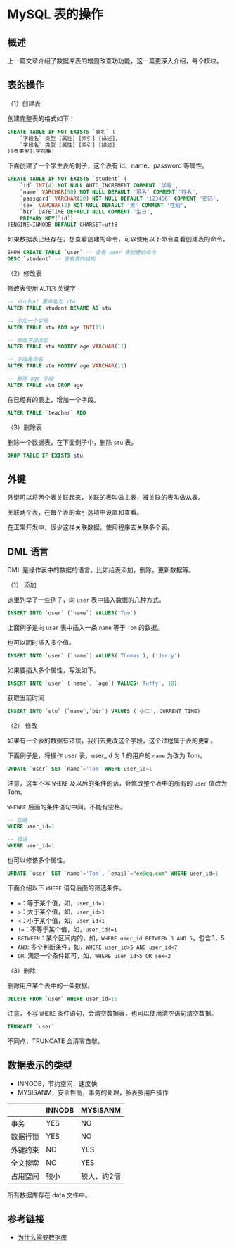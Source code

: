 # MySQL 表的操作

## 概述

上一篇文章介绍了数据库表的增删改查功功能，这一篇更深入介绍，每个模块。

## 表的操作

（1）创建表

创建完整表的格式如下：

```sql
CREATE TABLE IF NOT EXISTS `表名` (
    `字段名` 类型 [属性] [索引] [描述],
    `字段名` 类型 [属性] [索引] [描述]
)[表类型][字符集]
```

下面创建了一个学生表的例子，这个表有 id、name、password 等属性。

```sql
CREATE TABLE IF NOT EXISTS `student` (
    `id` INT(4) NOT NULL AUTO_INCREMENT COMMENT '学号',
    `name` VARCHAR(50) NOT NULL DEFAULT '匿名' COMMENT '姓名',
    `passqord` VARCHAR(20) NOT NULL DEFAULT '123456' COMMENT '密码',
    `sex` VARCHAR(2) NOT NULL DEFAULT '男' COMMENT '性别',
    `bir` DATETIME DEFAULT NULL COMMENT '生日',
    PRIMARY KEY(`id`)
)ENGINE=INNODB DEFAULT CHARSET=utf8
```

如果数据表已经存在，想查看创建的命令，可以使用以下命令查看创建表的命令。

```sql
SHOW CREATE TABLE `user` -- 查看 user 表创建的命令
DESC `student` -- 查看表的结构
```

（2）修改表

修改表使用 `ALTER` 关键字

```sql
-- student 重命名为 stu
ALTER TABLE student RENAME AS stu

-- 添加一个字段
ALTER TABLE stu ADD age INT(11)

-- 修改字段类型
ALTER TABLE stu MODIFY age VARCHAR(11)

-- 字段重命名
ALTER TABLE stu MODIFY age VARCHAR(11)

-- 删除 age 字段
ALTER TABLE stu DROP age
```

在已经有的表上，增加一个字段。

```sql
ALTER TABLE `teacher` ADD 
```

（3）删除表

删除一个数据表，在下面例子中，删除 `stu` 表。

```sql
DROP TABLE IF EXISTS stu
```

## 外键

外键可以将两个表关联起来，关联的表叫做主表，被关联的表叫做从表。

关联两个表，在每个表的索引选项中设置和查看。

在正常开发中，很少这样关联数据，使用程序去关联多个表。

## DML 语言

DML 是操作表中的数据的语言。比如给表添加，删除，更新数据等。

（1） 添加

这里列举了一些例子，向 `user` 表中插入数据的几种方式。

```sql
INSERT INTO `user` (`name`) VALUES('Tom')
```

上面例子是向 `user` 表中插入一条 `name` 等于 `Tom` 的数据。

也可以同时插入多个值。

```sql
INSERT INTO `user` (`name`) VALUES('Thomas'), ('Jerry')
```

如果要插入多个属性，写法如下。

```sql
INSERT INTO `user` (`name`, `age`) VALUES('Tuffy', 18)
```

获取当前时间

```sql
INSERT INTO `stu` (`name`,`bir`) VALUES ('小江', CURRENT_TIME)
```

（2） 修改

如果有一个表的数据有错误，我们去更改这个字段，这个过程属于表的更新。

下面例子是，将操作 user 表，user_id 为 1 的用户的 `name` 为改为 Tom。

```sql
UPDATE `user` SET `name`='Tom' WHERE user_id=1
```

注意，这里不写 `WHERE` 及以后的条件的话，会修改整个表中的所有的 `user` 值改为 Tom。

`WHEWRE` 后面的条件语句中间，不能有空格。

```sql
-- 正确
WHERE user_id=1

-- 错误
WHERE user_id=1
```

也可以修该多个属性。

```sql
UPDATE `user` SET `name`='Tom', `email`="ee@qq.com" WHERE user_id=1
```

下面介绍以下 `WHERE` 语句后面的筛选条件。

- `=`：等于某个值，如，`user_id=1`
- `>`：大于某个值，如，`user_id>1`
- `<`：小于某个值，如，`user_id<1`
- `!=`：不等于某个值，如，`user_id!=1`
- `BETWEEN`：某个区间内的，如，`WHERE user_id BETWEEN 3 AND 5`，包含3，5
- `AND`: 多个判断条件，如，`WHERE user_id>5 AND user_id<7`
- `OR`: 满足一个条件即可，如，`WHERE user_id>5 OR sex=2`

（3）删除

删除用户某个表中的一条数据。

```sql
DELETE FROM `user` WHERE user_id=10
```

注意，不写 `WHERE` 条件语句，会清空数据表，也可以使用清空语句清空数据。

```sql
TRUNCATE `user`
```

不同点，TRUNCATE 会清零自增。

## 数据表示的类型

- INNODB，节约空间，速度快
- MYSISANM，安全性高，事务的处理，多表多用户操作

|          | INNODB | MYSISANM    |
|----------|--------|-------------|
| 事务     | YES    | NO          |
| 数据行锁 | YES    | NO          |
| 外键约束 | NO     | YES         |
| 全文搜索 | NO     | YES         |
| 占用空间 | 较小   | 较大，约2倍 |

所有数据库存在 data 文件中。

## 参考链接

- [为什么需要数据库](https://www.zhihu.com/question/24088008)

<comment-comment/> 
